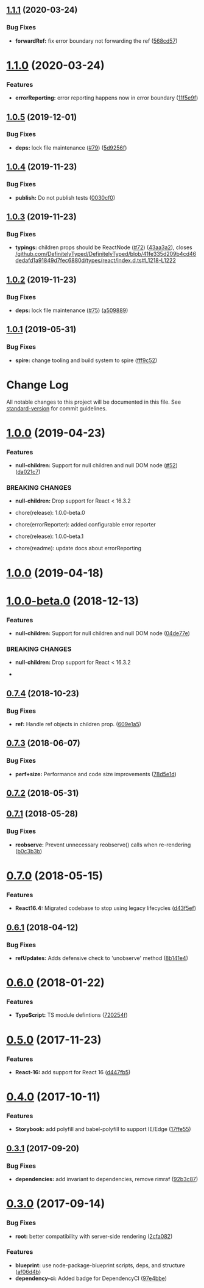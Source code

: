 ## [1.1.1](https://github.com/researchgate/react-intersection-observer/compare/v1.1.0...v1.1.1) (2020-03-24)


### Bug Fixes

* **forwardRef:** fix error boundary not forwarding the ref ([568cd57](https://github.com/researchgate/react-intersection-observer/commit/568cd579c9003597eecc7b501bfc9fa9205633f7))

# [1.1.0](https://github.com/researchgate/react-intersection-observer/compare/v1.0.5...v1.1.0) (2020-03-24)


### Features

* **errorReporting:** error reporting happens now in error boundary ([11f5e9f](https://github.com/researchgate/react-intersection-observer/commit/11f5e9f10b300d210996b9b8f2bf51d90664e298))

## [1.0.5](https://github.com/researchgate/react-intersection-observer/compare/v1.0.4...v1.0.5) (2019-12-01)


### Bug Fixes

* **deps:** lock file maintenance ([#79](https://github.com/researchgate/react-intersection-observer/issues/79)) ([5d9256f](https://github.com/researchgate/react-intersection-observer/commit/5d9256f137085db7e06f2eb1f98404c53b00032d))

## [1.0.4](https://github.com/researchgate/react-intersection-observer/compare/v1.0.3...v1.0.4) (2019-11-23)


### Bug Fixes

* **publish:** Do not publish tests ([0030cf0](https://github.com/researchgate/react-intersection-observer/commit/0030cf0415f9c3b8b816651290363876c6229bb9))

## [1.0.3](https://github.com/researchgate/react-intersection-observer/compare/v1.0.2...v1.0.3) (2019-11-23)


### Bug Fixes

* **typings:** children props should be ReactNode ([#72](https://github.com/researchgate/react-intersection-observer/issues/72)) ([43aa3a2](https://github.com/researchgate/react-intersection-observer/commit/43aa3a2c4042dcbbff027728c237af6fc96e5e53)), closes [/github.com/DefinitelyTyped/DefinitelyTyped/blob/41fe335d209b4cd46dedafd1a91849d7fec6880d/types/react/index.d.ts#L1218-L1222](https://github.com//github.com/DefinitelyTyped/DefinitelyTyped/blob/41fe335d209b4cd46dedafd1a91849d7fec6880d/types/react/index.d.ts/issues/L1218-L1222)

## [1.0.2](https://github.com/researchgate/react-intersection-observer/compare/v1.0.1...v1.0.2) (2019-11-23)


### Bug Fixes

* **deps:** lock file maintenance ([#75](https://github.com/researchgate/react-intersection-observer/issues/75)) ([a509889](https://github.com/researchgate/react-intersection-observer/commit/a50988904ac75bd11bc6b0525cf845bb7abb3f98))

## [1.0.1](https://github.com/researchgate/react-intersection-observer/compare/v1.0.0...v1.0.1) (2019-05-31)


### Bug Fixes

* **spire:** change tooling and build system to spire ([fff9c52](https://github.com/researchgate/react-intersection-observer/commit/fff9c52))

# Change Log

All notable changes to this project will be documented in this file. See [standard-version](https://github.com/conventional-changelog/standard-version) for commit guidelines.

<a name="1.0.0"></a>
# [1.0.0](https://github.com/researchgate/react-intersection-observer/compare/v0.7.4...v1.0.0) (2019-04-23)


### Features

* **null-children:** Support for null children and null DOM node ([#52](https://github.com/researchgate/react-intersection-observer/issues/52)) ([da021c7](https://github.com/researchgate/react-intersection-observer/commit/da021c7))


### BREAKING CHANGES

* **null-children:** Drop support for React < 16.3.2

* chore(release): 1.0.0-beta.0

* chore(errorReporter): added configurable error reporter

* chore(release): 1.0.0-beta.1

* chore(readme): update docs about errorReporting



<a name="1.0.0"></a>
# [1.0.0](https://github.com/researchgate/react-intersection-observer/compare/v1.0.0-beta.0...v1.0.0) (2019-04-18)



<a name="1.0.0-beta.0"></a>
# [1.0.0-beta.0](https://github.com/researchgate/react-intersection-observer/compare/v0.7.4...v1.0.0-beta.0) (2018-12-13)


### Features

* **null-children:** Support for null children and null DOM node ([04de77e](https://github.com/researchgate/react-intersection-observer/commit/04de77e))


### BREAKING CHANGES

* **null-children:** Drop support for React < 16.3.2

-



<a name="0.7.4"></a>
## [0.7.4](https://github.com/researchgate/react-intersection-observer/compare/v0.7.3...v0.7.4) (2018-10-23)


### Bug Fixes

* **ref:** Handle ref objects in children prop. ([609e1a5](https://github.com/researchgate/react-intersection-observer/commit/609e1a5))



<a name="0.7.3"></a>
## [0.7.3](https://github.com/researchgate/react-intersection-observer/compare/v0.7.2...v0.7.3) (2018-06-07)


### Bug Fixes

* **perf+size:** Performance and code size improvements ([78d5e1d](https://github.com/researchgate/react-intersection-observer/commit/78d5e1d))



<a name="0.7.2"></a>
## [0.7.2](https://github.com/researchgate/react-intersection-observer/compare/v0.7.1...v0.7.2) (2018-05-31)



<a name="0.7.1"></a>
## [0.7.1](https://github.com/researchgate/react-intersection-observer/compare/v0.7.0...v0.7.1) (2018-05-28)


### Bug Fixes

* **reobserve:** Prevent unnecessary reobserve() calls when re-rendering ([b0c3b3b](https://github.com/researchgate/react-intersection-observer/commit/b0c3b3b))



<a name="0.7.0"></a>
# [0.7.0](https://github.com/researchgate/react-intersection-observer/compare/v0.6.1...v0.7.0) (2018-05-15)


### Features

* **React16.4:** Migrated codebase to stop using legacy lifecycles ([d43f5ef](https://github.com/researchgate/react-intersection-observer/commit/d43f5ef))



<a name="0.6.1"></a>
## [0.6.1](https://github.com/researchgate/react-intersection-observer/compare/v0.6.0...v0.6.1) (2018-04-12)


### Bug Fixes

* **refUpdates:** Adds defensive check to 'unobserve' method ([8b141e4](https://github.com/researchgate/react-intersection-observer/commit/8b141e4))



<a name="0.6.0"></a>
# [0.6.0](https://github.com/researchgate/react-intersection-observer/compare/v0.5.0...v0.6.0) (2018-01-22)


### Features

* **TypeScript:** TS module defintions ([720254f](https://github.com/researchgate/react-intersection-observer/commit/720254f))



<a name="0.5.0"></a>
# [0.5.0](https://github.com/researchgate/react-intersection-observer/compare/v0.4.0...v0.5.0) (2017-11-23)


### Features

* **React-16:** add support for React 16 ([d447fb5](https://github.com/researchgate/react-intersection-observer/commit/d447fb5))



<a name="0.4.0"></a>
# [0.4.0](https://github.com/researchgate/react-intersection-observer/compare/v0.3.1...v0.4.0) (2017-10-11)


### Features

* **Storybook:** add polyfill and babel-polyfill to support IE/Edge ([17ffe55](https://github.com/researchgate/react-intersection-observer/commit/17ffe55))



<a name="0.3.1"></a>
## [0.3.1](https://github.com/researchgate/react-intersection-observer/compare/v0.3.0...v0.3.1) (2017-09-20)


### Bug Fixes

* **dependencies:** add invariant to dependencies, remove rimraf ([92b3c87](https://github.com/researchgate/react-intersection-observer/commit/92b3c87))



<a name="0.3.0"></a>
# [0.3.0](https://github.com/researchgate/react-intersection-observer/compare/v0.2.0...v0.3.0) (2017-09-14)


### Bug Fixes

* **root:** better compatibility with server-side rendering ([2cfa082](https://github.com/researchgate/react-intersection-observer/commit/2cfa082))


### Features

* **blueprint:** use node-package-blueprint scripts, deps, and structure ([af06d4b](https://github.com/researchgate/react-intersection-observer/commit/af06d4b))
* **dependency-ci:** Added badge for DependencyCI ([97e4bbe](https://github.com/researchgate/react-intersection-observer/commit/97e4bbe))
